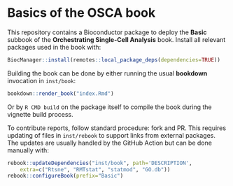 # Basics of the OSCA book

This repository contains a Bioconductor package to deploy the **Basic** subbook of the **Orchestrating Single-Cell Analysis** book.
Install all relevant packages used in the book with:

```r
BiocManager::install(remotes::local_package_deps(dependencies=TRUE))
```

Building the book can be done by either running the usual **bookdown** invocation in `inst/book`:

```r
bookdown::render_book("index.Rmd")
```

Or by `R CMD build` on the package itself to compile the book during the vignette build process.

To contribute reports, follow standard procedure: fork and PR.
This requires updating of files in `inst/rebook` to support links from external packages.
The updates are usually handled by the GitHub Action but can be done manually with:

```r
rebook::updateDependencies("inst/book", path='DESCRIPTION', 
    extra=c("Rtsne", "RMTstat", "statmod", "GO.db"))
rebook::configureBook(prefix="Basic")
```
